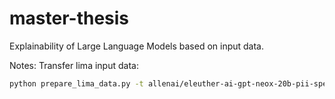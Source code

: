 # master-thesis
Explainability of Large Language Models based on input data.

Notes: 
Transfer lima input data: 
```bash
python prepare_lima_data.py -t allenai/eleuther-ai-gpt-neox-20b-pii-special ../../data/lima
```
